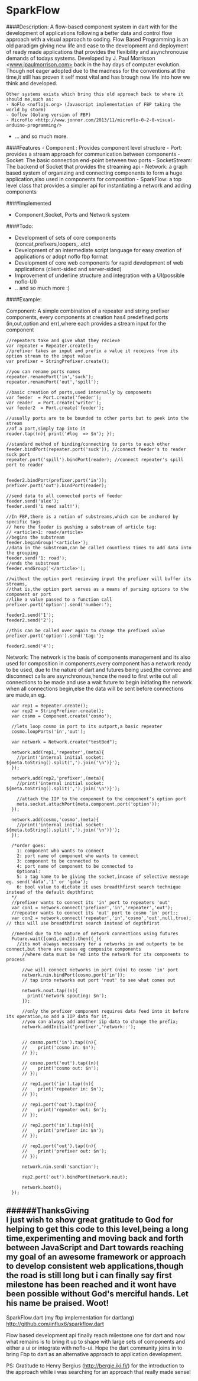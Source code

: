 # SparkFlow

####Description: 
	A flow-based component system in dart with for the development of applications following a
	better data and control flow approach with a visual approach to coding. Flow Based Programming is an old paradigm 
	giving new life and ease to the development and deployment of ready made applications that provides the flexibility
	and asynchronouse demands of todays systems. Developed by J. Paul Morrisson <www.jpaulmorrison.com>
	back in the hay days of computer evolution. Though not eager adopted due to the madness for the conventions 
	at the time,it still has proven it self most vital and has brough new life into how we think and developed.
	
	Other systems exists which bring this old approach back to where it should me,such as:
	- NoFlo <noflojs.org> (Javascript implementation of FBP taking the world by storm)
	- Goflow (Golang version of FBP)
	- Microflo <http://www.jonnor.com/2013/11/microflo-0-2-0-visual-arduino-programming/>
  - ... and so much more.
  
####Features
	- Component : Provides component level structure
	- Port: provides a stream approach for communication between components
	- Socket: The basic connection end-point between two ports
	- SocketStream: The backend of Socket that provides the streaming api
	- Network: a graph based system of organizing and connecting components to form a huge application,also used in components for composition
	- SparkFlow: a top level class that provides a simpler api for instantiating a network and adding components 

####Implemented
  - Component,Socket, Ports and Network system
  
####Todo:
  - Development of sets of core components (concat,prefixers,loopers,..etc)
  - Development of an intermediate script language for easy creation of applications or adopt noflo fbp format
  - Development of core web components for rapid development of web applications (client-sided and server-sided)
  - Improvement of underline structure and integration with a UI(possible noflo-UI)
  - .. and so much more :)
  
####Example:

  Component: A simple combination of a repeater and string prefixer components, every components
  at creation has4 predefined ports (in,out,option and err),where each provides a stream input for the 
  component
  
    //repeaters take and give what they recieve
    var repeater = Repeater.create();
    //prefixer takes an input and prefix a value it receives from its option stream to the input value
    var prefixer = StringPrefixer.create();

    //you can rename ports names
    repeater.renamePort('in','suck');
    repeater.renamePort('out','spill');

    //basic creation of ports,used internally by components
    var feeder  = Port.create('feeder');
    var reader  = Port.create('writer');
    var feeder2  = Port.create('feeder');
  
    //usually ports are to be bounded to other ports but to peek into the stream
    //of a port,simply tap into it
    reader.tap((n){ print('#log  => $n'); });
  
    //standard method of binding/connecting to ports to each other
    feeder.bindPort(repeater.port('suck')); //connect feeder's to reader suck port
    repeater.port('spill').bindPort(reader); //connect repeater's spill port to reader
  
  
    feeder2.bindPort(prefixer.port('in'));
    prefixer.port('out').bindPort(reader);
  
    //send data to all connected ports of feeder
    feeder.send('alex');
    feeder.send('i need salt!');
    
    //In FBP,there is a notion of substreams,which can be anchored by specific tags
    // here the feeder is pushing a substream of article tag: 
    // <article>1: road</article>
    //begins the substream
    feeder.beginGroup('<article>');
    //data in the substream,can be called countless times to add data into the grouping
    feeder.send('1: road');
    //ends the substream
    feeder.endGroup('</article>');
  
    //without the option port recieving input the prefixer will buffer its streams,
    //that is,the option port serves as a means of parsing options to the component or port
    //like a value passed to a function call
    prefixer.port('option').send('number:');
    
    feeder2.send('1');
    feeder2.send('2');
    
    //this can be called over again to change the prefixed value
    prefixer.port('option').send('tag:');

    feeder2.send('4');


  Network: The network is the basis of components management and its also used for composition in components,every component has a network ready to be used,
  due to the nature of dart and futures being used,the connec and disconnect calls are asynchronous,hence the need to first write out all connections to be made
  and use a wait future to begin initiating the network when all connections begin,else the data will be sent before connections are made,an eg.

      var rep1 = Repeater.create();
      var rep2 = StringPrefixer.create();
      var cosmo = Component.create('cosmo');

      //lets loop cosmo in port to its outport,a basic repeater 
      cosmo.loopPorts('in','out');

      var network = Network.create("testBed");
      
      network.add(rep1,'repeater',(meta){
        //print('internal initial socket: ${meta.toString().split(',').join('\n')}');
      });
        
      network.add(rep2,'prefixer',(meta){
        //print('internal initial socket: ${meta.toString().split(',').join('\n')}');

        //attach the IIP to the component to the component's option port
        meta.socket.attachPort(meta.component.port('option'));
      });

      network.add(cosmo,'cosmo',(meta){
        //print('internal initial socket: ${meta.toString().split(',').join('\n')}');
      });

      /*order goes:
        1: component who wants to connect
        2: port name of component who wants to connect
        3: component to be connected to
        4: port name of component to be connected to
        Optional:
        5: a tag name to be giving the socket,incase of selective message eg. send('data','1' or 'goba');
        6: bool value to dictate it uses breadthfirst search technique instead of the default depthfirst
      */
      //prefixer wants to connect its 'in' port to repeaters 'out'
      var con1 = network.connect('prefixer','in','repeater','out');
      //repeater wants to connect its 'out' port to cosmo 'in' port;;
      var con2 = network.connect('repeater','in','cosmo','out',null,true); // this will use breadthfirst search instead of depthfirst

      //needed due to the nature of network connections using futures
      Future.wait([con1,con2]).then((_){
        //its not always necessary for a networks in and outports to be connect,but there are cases eg composite components
          //where data must be fed into the network for its components to process
          
          //we will connect networks in port (nin) to cosmo 'in' port
          network.nin.bindPort(cosmo.port('in'));
          // tap into networks out port 'nout' to see what comes out

          network.nout.tap((n){
            print('network spouting: $n');
          });

          //only the prefixer component requires data feed into it before its operation,so add a IIP data for it,
          //you can always add another iip data to change the prefix;
          network.addInitial('prefixer','network::');


          // cosmo.port('in').tap((n){
          //    print('cosmo in: $n');
          // });

          // cosmo.port('out').tap((n){
          //    print('cosmo out: $n');
          // });

          // rep1.port('in').tap((n){
          //    print('repeater in: $n');
          // });

          // rep1.port('out').tap((n){
          //    print('repeater out: $n');
          // });

          // rep2.port('in').tap((n){
          //    print('prefixer in: $n');
          // });

          // rep2.port('out').tap((n){
          //    print('prefixer out: $n');
          // });

          network.nin.send('sanction'); 

          rep2.port('out').bindPort(network.nout);

          network.boot();
      });
  

    
######ThanksGiving    
I just wish to show great gratitude to God for helping to get this code to this level,being a long time,experimenting and moving back and forth between JavaScript and Dart towards reaching my goal of an awesome framework or approach to develop consistent web applications,though the road is still long but i can finally say first milestone has been reached and it wont have been possible without God's merciful hands. Let his name be praised.
Woot!
---------------------------------------------------------------------------------------------------
SparkFlow.dart (my fbp implementation for dartlang)
http://github.com/influx6/sparkflow.dart

Flow based development api finally reach milestone one for dart and now what remains is to bring it up to shape with large sets of components and either a ui or integrate with noflo-ui. Hope the dart community joins in to bring Fbp to dart as an alternative approach to application development.

PS: Gratitude to Henry Bergius (http://bergie.iki.fi/) for the introduction to the approach while i was searching for an approach that really made sense! 